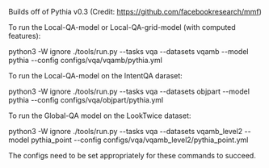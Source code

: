 Builds off of Pythia v0.3 (Credit: https://github.com/facebookresearch/mmf)

To run the Local-QA-model or Local-QA-grid-model (with computed features):

python3 -W ignore ./tools/run.py --tasks vqa --datasets vqamb --model pythia --config configs/vqa/vqamb/pythia.yml

To run the Local-QA-model on the IntentQA daraset:

python3 -W ignore ./tools/run.py --tasks vqa --datasets objpart --model pythia --config configs/vqa/objpart/pythia.yml

To run the Global-QA model on the LookTwice dataset:

python3 -W ignore ./tools/run.py --tasks vqa --datasets vqamb_level2 --model pythia_point --config configs/vqa/vqamb_level2/pythia_point.yml

The configs need to be set appropriately for these commands to succeed.
